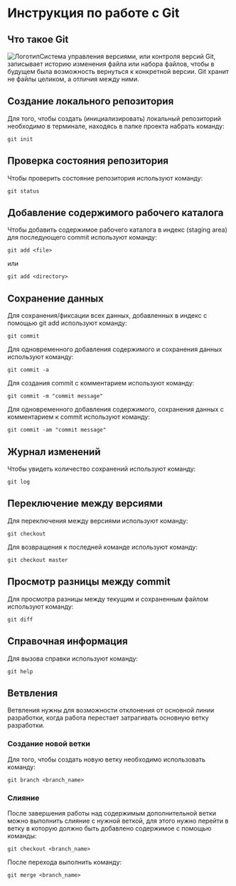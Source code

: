 # **Инструкция по работе с Git**

## Что такое Git

![Логотип](images/git.jpg)Система управления версиями, или контроля версий Git, записывает историю изменения файла или набора файлов, чтобы в будущем была возможность вернуться к конкретной версии. Git хранит не файлы целиком, а отличия между ними.
 
## Создание локального репозитория

Для того, чтобы создать (инициализировать) локальный репозиторий необходимо в терминале, находясь в папке проекта набрать команду:

    git init

## Проверка состояния репозитория

Чтобы проверить состояние репозитория используют команду:

    git status

## Добавление содержимого рабочего каталога

Чтобы добавить содержимое рабочего каталога в индекс (staging area) для последующего commit используют команду:

    git add <file>

или

    git add <directory>


## Сохранение данных

Для сохранения/фиксации всех данных, добавленных в индекс с помощью git add используют команду:

    git commit

Для одновременного добавления содержимого и сохранения данных используют команду:

    git commit -a

Для создания commit c комментарием используют команду:

    git commit -m "commit message"
    
Для одновременного добавления содержимого, сохранения данных с комментарием к commit используют команду:

    git commit -am "commit message"


## Журнал изменений

Чтобы увидеть количество сохранений используют команду:

    git log

## Переключение между версиями

Для переключения между версиями используют команду:

    git checkout

Для возвращения к последней команде используют команду:

    git checkout master

## Просмотр разницы между commit

Для просмотра разницы между текущим и сохраненным файлом используют команду:

    git diff

## Справочная информация

Для вызова справки используют команду:

    git help

## Ветвления

Ветвления нужны для возможности отклонения от основной линии разработки, когда работа перестает затрагивать основную ветку разработки.

### Создание новой ветки

Для того, чтобы создать новую ветку необходимо использовать команду:

    git branch <branch_name>
  

### Слияние 

После завершения работы над содержимым дополнительной ветки можно выполнить слияние с нужной веткой, для этого нужно перейти в ветку в которую должно быть добавлено содержимое с помощью команды:

    git checkout <branch_name>

После перехода выполнить команду:

    git merge <branch_name>



